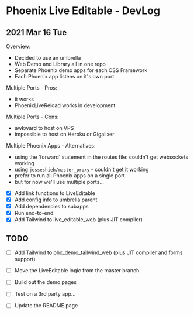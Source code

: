 # Phoenix Live Editable - DevLog

## 2021 Mar 16 Tue

Overview:
- Decided to use an umbrella
- Web Demo and Library all in one repo
- Separate Phoenix demo apps for each CSS Framework
- Each Phoenix app listens on it's own port

Multiple Ports - Pros:
- it works
- PhoenixLiveReload works in development

Multiple Ports - Cons:
- awkward to host on VPS
- impossible to host on Heroku or Gigalixer

Multiple Phoenix Apps - Alternatives:
- using the 'forward' statement in the routes file: couldn't get websockets working
- using `jesseshieh/master_proxy` - couldn't get it working
- prefer to run all Phoenix apps on a single port
- but for now we'll use multiple ports...

- [x] Add link functions to LiveEditable
- [x] Add config info to umbrella parent
- [x] Add dependencies to subapps
- [x] Run end-to-end
- [x] Add Tailwind to live_editable_web (plus JIT compiler)

## TODO

- [ ] Add Tailwind to phx_demo_tailwind_web (plus JIT compiler and forms support)
- [ ] Move the LiveEditable logic from the master branch
- [ ] Build out the demo pages
- [ ] Test on a 3rd party app...
- [ ] Update the README page

